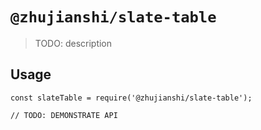 # `@zhujianshi/slate-table`

> TODO: description

## Usage

```
const slateTable = require('@zhujianshi/slate-table');

// TODO: DEMONSTRATE API
```
